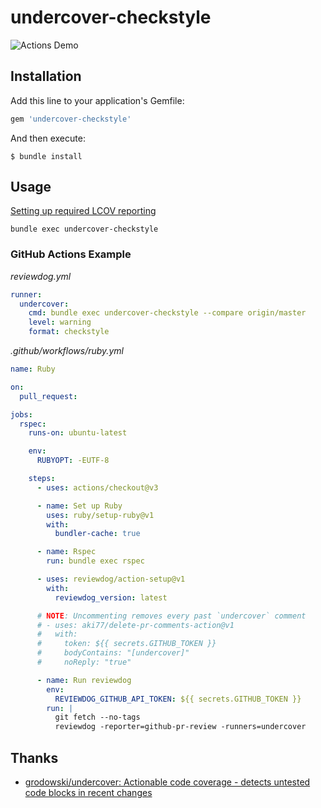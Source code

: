 # undercover-checkstyle

![Actions Demo](https://i.gyazo.com/881890dcba76cf30a8db86d9635ba38a.png)

## Installation

Add this line to your application's Gemfile:

```ruby
gem 'undercover-checkstyle'
```

And then execute:

    $ bundle install

## Usage

[Setting up required LCOV reporting](https://github.com/grodowski/undercover#setting-up-required-lcov-reporting)

```
bundle exec undercover-checkstyle
```

### GitHub Actions Example

*reviewdog.yml*
```yaml
runner:
  undercover:
    cmd: bundle exec undercover-checkstyle --compare origin/master
    level: warning
    format: checkstyle
```

*.github/workflows/ruby.yml*
```yaml
name: Ruby

on:
  pull_request:

jobs:
  rspec:
    runs-on: ubuntu-latest

    env:
      RUBYOPT: -EUTF-8

    steps:
      - uses: actions/checkout@v3

      - name: Set up Ruby
        uses: ruby/setup-ruby@v1
        with:
          bundler-cache: true

      - name: Rspec
        run: bundle exec rspec

      - uses: reviewdog/action-setup@v1
        with:
          reviewdog_version: latest

      # NOTE: Uncommenting removes every past `undercover` comment
      # - uses: aki77/delete-pr-comments-action@v1
      #   with:
      #     token: ${{ secrets.GITHUB_TOKEN }}
      #     bodyContains: "[undercover]"
      #     noReply: "true"

      - name: Run reviewdog
        env:
          REVIEWDOG_GITHUB_API_TOKEN: ${{ secrets.GITHUB_TOKEN }}
        run: |
          git fetch --no-tags
          reviewdog -reporter=github-pr-review -runners=undercover
```

## Thanks

- [grodowski/undercover: Actionable code coverage \- detects untested code blocks in recent changes](https://github.com/grodowski/undercover)
